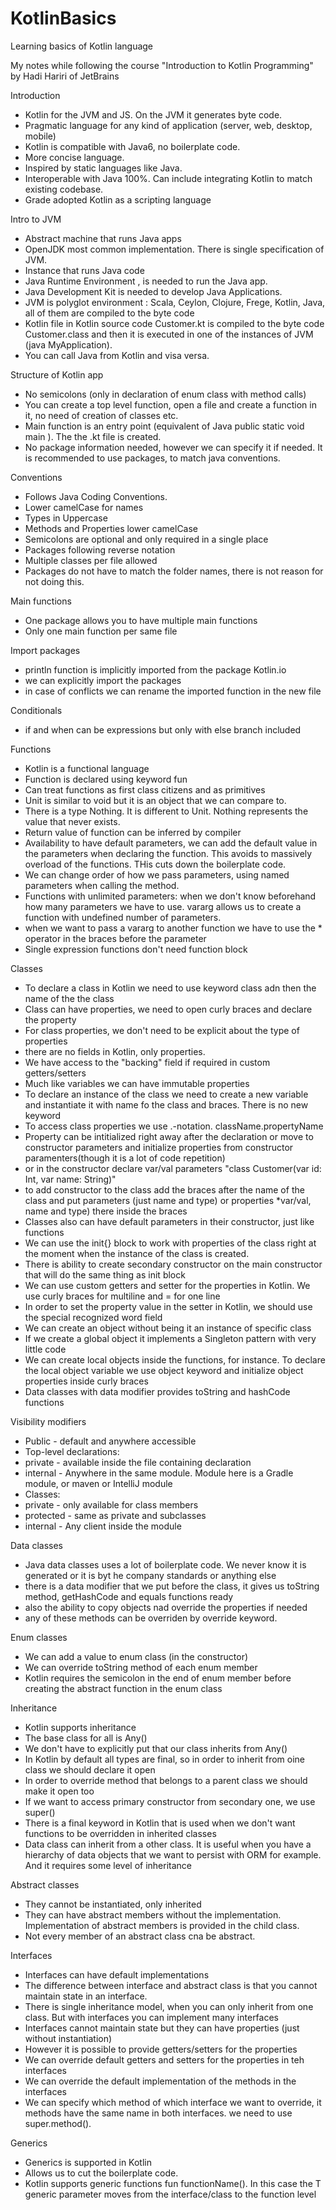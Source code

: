 # KotlinBasics
Learning basics of Kotlin language 

My notes while following the course "Introduction to Kotlin Programming" by Hadi Hariri of JetBrains

Introduction

- Kotlin for the JVM and JS. On the JVM it generates byte code. 
- Pragmatic language for any kind of application (server, web, desktop, mobile)
- Kotlin is compatible with Java6, no boilerplate code.
- More concise language.
- Inspired by static languages like Java. 
- Interoperable with Java 100%. Can include integrating Kotlin to match existing codebase.
- Grade adopted Kotlin as a scripting language

Intro to JVM

- Abstract machine that runs Java apps
- OpenJDK most common implementation. There is single specification of JVM.
- Instance that runs Java code
- Java Runtime Environment , is needed to run the Java app.
- Java Development Kit is needed to develop Java Applications.
- JVM is polyglot environment : Scala, Ceylon, Clojure, Frege, Kotlin, Java, all of them are compiled to the byte code
- Kotlin file in Kotlin source code Customer.kt is compiled to the byte code Customer.class and then it is executed in one of the instances of JVM (java MyApplication).
- You can call Java from Kotlin and visa versa. 

Structure of Kotlin app

- No semicolons (only in declaration of enum class with method calls)
- You can create a top level function, open a file and create a function in it, no need of creation of classes etc.
- Main function is an entry point (equivalent of Java public static void main ). The the .kt file is created. 
- No package information needed, however we can specify it if needed. It is recommended to use packages, to match java conventions.

Conventions

- Follows Java Coding Conventions. 
- Lower camelCase for names
- Types in Uppercase
- Methods and Properties lower camelCase
- Semicolons are optional and only required in a single place
- Packages following reverse notation
- Multiple classes per file allowed
- Packages do not have to match the folder names, there is not reason for not doing this.

Main functions

- One package allows you to have multiple main functions
- Only one main function per same file

Import packages

- println function is implicitly imported from the package Kotlin.io
- we can explicitly import the packages
- in case of conflicts we can rename the imported function in the new file

Conditionals

- if and when can be expressions but only with else branch included

Functions

- Kotlin is a functional language
- Function is declared using keyword fun
- Can treat functions as first class citizens and as primitives
- Unit is similar to void but it is an object that we can compare to.
- There is a type Nothing. It is different to Unit. Nothing represents the value that never exists.
- Return value of function can be inferred by compiler
- Availability to have default parameters, we can add the default value in the parameters when declaring the function.
This avoids to massively overload of the functions. THis cuts down the boilerplate code.
- We can change order of how we pass parameters, using named parameters when calling the method.
- Functions with unlimited parameters: when we don't know beforehand how many parameters we have to use. vararg allows us to create a function with undefined number of parameters.
- when we want to pass a vararg to another function we have to use the * operator in the braces before the parameter
- Single expression functions don't need function block

Classes

- To declare a class in Kotlin we need to use keyword class adn then the name of the the class
- Class can have properties, we need to open curly braces and declare the property
- For class properties, we don't need to be explicit about the type of properties
- there are no fields in Kotlin, only properties.
- We have access to the "backing" field if required in custom getters/setters
- Much like variables we can have immutable properties
- To declare an instance of the class we need to create a new variable and instantiate it with name fo the class and braces. There is no new keyword
- To access class properties we use .-notation. className.propertyName
- Property can be intitialized right away after the declaration or move to constructor parameters and initialize properties from constructor paramenters(though it is a lot of code repetition)
- or in the constructor declare var/val parameters "class Customer(var id: Int, var name: String)"
- to add constructor to the class add the braces after the name of the class and put parameters (just name and type) or properties *var/val, name and type) there inside the braces
- Classes also can have default parameters in their constructor, just like functions
- We can use the init{} block to work with properties of the class right at the moment when the instance of the class is created.
- There is ability to create secondary constructor on the main constructor that will do the same thing as init block
- We can use custom getters and setter for the properties in Kotlin. We use curly braces for multiline and = for one line
- In order to set the property value in the setter in Kotlin, we should use the special recognized word field
- We can create an object without being it an instance of specific class
- If we create a global object it implements a Singleton pattern with very little code
- We can create local objects inside the functions, for instance. To declare the local object variable we use object keyword and initialize object properties inside curly braces
- Data classes with data modifier provides toString and hashCode functions

Visibility modifiers

- Public - default and anywhere accessible
- Top-level declarations:
- private - available inside the file containing declaration
- internal - Anywhere in the same module. Module here is a Gradle module, or maven or IntelliJ module
- Classes:
- private - only available for class members
- protected - same as private and subclasses
- internal - Any client inside the module

Data classes

- Java data classes uses a lot of boilerplate code. We never know it is generated or it is byt he company standards or anything else
- there is a data modifier that we put before the class, it gives us toString method, getHashCode and equals functions ready
- also the ability to copy objects nad override the properties if needed
- any of these methods can be overriden by override keyword.

Enum classes

- We can add a value to enum class (in the constructor)
- We can override toString method of each enum member
- Kotlin requires the semicolon in the end of enum member before creating the abstract function in the enum class

Inheritance

- Kotlin supports inheritance
- The base class for all is Any()
- We don't have to explicitly put that our class inherits from Any()
- In Kotlin by default all types are final, so in order to inherit from oine class we should declare it open
- In order to override method that belongs to a parent class we should make it open too
- If we want to access primary constructor from secondary one, we use super()
- There is a final keyword in Kotlin that is used when we don't want functions to be overridden in inherited classes
- Data class can inherit from a other class. It is useful when you have a hierarchy of data objects that we want to persist with ORM for example.
And it requires some level of inheritance

Abstract classes

- They cannot be instantiated, only inherited
- They can have abstract members without the implementation. Implementation of abstract members is provided in the child class.
- Not every member of an abstract class cna be abstract.

Interfaces

- Interfaces can have default implementations
- The difference between interface and abstract class is that you cannot maintain state in an interface.
- There is single inheritance model, when you can only inherit from one class. But with interfaces you can implement many interfaces
- Interfaces cannot maintain state but they can have properties (just without instantiation)
- However it is possible to provide getters/setters for the properties
- We can override default getters and setters for the properties in teh interfaces
- We can override the default implementation of the methods in the interfaces
- We can specify which method of which interface we want to override, it methods have the same name in both interfaces.
we need to use super<interface name>.method().

Generics

- Generics is supported in Kotlin
- Allows us to cut the boilerplate code.
- Kotlin supports generic functions fun <T> functionName().
In this case the T generic parameter moves from the interface/class to the function level


